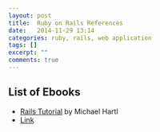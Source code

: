 ```yaml
---
layout: post
title:  Ruby on Rails References
date:   2014-11-29 13:14
categories: ruby, rails, web application
tags: []
excerpt: ""
comments: true
---
```


## List of Ebooks
* [Rails Tutorial](https://www.railstutorial.org/book) by Michael Hartl
* [Link](https://www.railstutorial.org/book/following_users#sec-guide_to_further_resources)